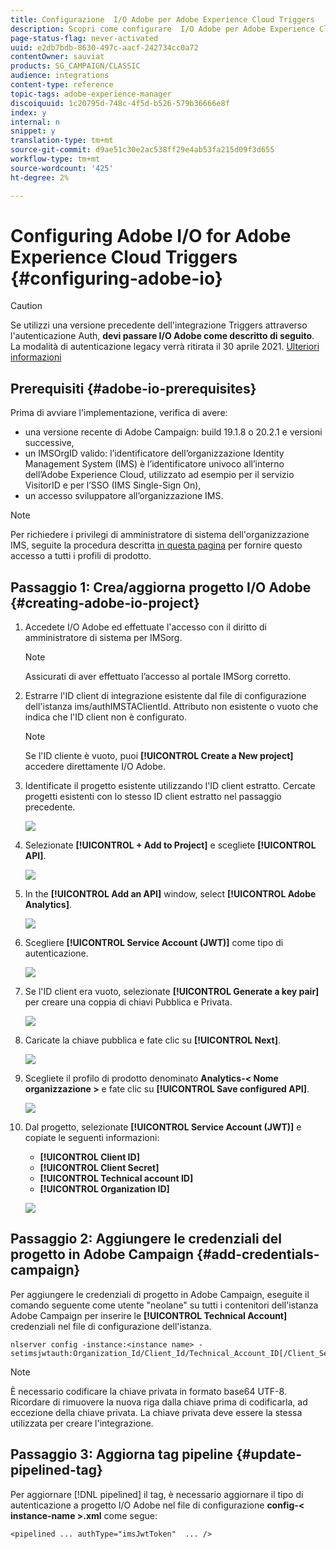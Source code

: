 ```yaml
---
title: Configurazione  I/O Adobe per Adobe Experience Cloud Triggers
description: Scopri come configurare  I/O Adobe per Adobe Experience Cloud Triggers
page-status-flag: never-activated
uuid: e2db7bdb-8630-497c-aacf-242734cc0a72
contentOwner: sauviat
products: SG_CAMPAIGN/CLASSIC
audience: integrations
content-type: reference
topic-tags: adobe-experience-manager
discoiquuid: 1c20795d-748c-4f5d-b526-579b36666e8f
index: y
internal: n
snippet: y
translation-type: tm+mt
source-git-commit: d9ae51c30e2ac538ff29e4ab53fa215d09f3d655
workflow-type: tm+mt
source-wordcount: '425'
ht-degree: 2%

---
```



# Configuring Adobe I/O for Adobe Experience Cloud Triggers {#configuring-adobe-io}

>[!CAUTION]
>
>Se utilizzi una versione precedente dell&#39;integrazione Triggers attraverso l&#39;autenticazione Auth, **devi passare  I/O Adobe come descritto di seguito**. La modalità di autenticazione legacy verrà ritirata il 30 aprile 2021. [Ulteriori informazioni](https://github.com/AdobeDocs/analytics-1.4-apis/blob/master/docs/APIEOL.md)

## Prerequisiti {#adobe-io-prerequisites}

Prima di avviare l&#39;implementazione, verifica di avere:

* una versione recente di  Adobe Campaign: build 19.1.8 o 20.2.1 e versioni successive,
* un IMSOrgID valido: l’identificatore dell’organizzazione  Identity Management System (IMS) è l’identificatore univoco all’interno dell’Adobe Experience Cloud, utilizzato ad esempio per il servizio VisitorID e per l’SSO (IMS Single-Sign On),
* un accesso sviluppatore all’organizzazione IMS.

>[!NOTE]
>
>Per richiedere i privilegi di amministratore di sistema dell&#39;organizzazione IMS, seguite la procedura descritta [in questa pagina](https://helpx.adobe.com/ca/enterprise/admin-guide.html/ca/enterprise/using/manage-developers.ug.html) per fornire questo accesso a tutti i profili di prodotto.


## Passaggio 1: Crea/aggiorna  progetto I/O Adobe {#creating-adobe-io-project}

1. Accedete  I/O Adobe ed effettuate l&#39;accesso con il diritto di amministratore di sistema per IMSorg.

   >[!NOTE]
   >
   > Assicurati di aver effettuato l’accesso al portale IMSorg corretto.

1. Estrarre l&#39;ID client di integrazione esistente dal file di configurazione dell&#39;istanza ims/authIMSTAClientId. Attributo non esistente o vuoto che indica che l&#39;ID client non è configurato.

   >[!NOTE]
   >
   >Se l&#39;ID cliente è vuoto, puoi **[!UICONTROL Create a New project]** accedere direttamente  I/O Adobe.

1. Identificate il progetto esistente utilizzando l&#39;ID client estratto. Cercate progetti esistenti con lo stesso ID client estratto nel passaggio precedente.

   ![](assets/adobe_io_8.png)

1. Selezionate **[!UICONTROL + Add to Project]** e scegliete **[!UICONTROL API]**.

   ![](assets/adobe_io_1.png)

1. In the **[!UICONTROL Add an API]** window, select **[!UICONTROL Adobe Analytics]**.

   ![](assets/adobe_io_2.png)

1. Scegliere **[!UICONTROL Service Account (JWT)]** come tipo di autenticazione.

   ![](assets/adobe_io_3.png)

1. Se l&#39;ID client era vuoto, selezionate **[!UICONTROL Generate a key pair]** per creare una coppia di chiavi Pubblica e Privata.

   ![](assets/adobe_io_4.png)

1. Caricate la chiave pubblica e fate clic su **[!UICONTROL Next]**.

   ![](assets/adobe_io_5.png)

1. Scegliete il profilo di prodotto denominato **Analytics-&lt; Nome organizzazione >** e fate clic su **[!UICONTROL Save configured API]**.

   ![](assets/adobe_io_6.png)

1. Dal progetto, selezionate **[!UICONTROL Service Account (JWT)]** e copiate le seguenti informazioni:
   * **[!UICONTROL Client ID]**
   * **[!UICONTROL Client Secret]**
   * **[!UICONTROL Technical account ID]**
   * **[!UICONTROL Organization ID]**

   ![](assets/adobe_io_7.png)

## Passaggio 2: Aggiungere le credenziali del progetto in  Adobe Campaign {#add-credentials-campaign}

Per aggiungere le credenziali di progetto in  Adobe Campaign, eseguite il comando seguente come utente &quot;neolane&quot; su tutti i contenitori dell&#39;istanza Adobe Campaign  per inserire le **[!UICONTROL Technical Account]** credenziali nel file di configurazione dell&#39;istanza.

```
nlserver config -instance:<instance name> -setimsjwtauth:Organization_Id/Client_Id/Technical_Account_ID[/Client_Secret[/Base64_encoded_Private_Key]]
```

>[!NOTE]
>
>È necessario codificare la chiave privata in formato base64 UTF-8. Ricordare di rimuovere la nuova riga dalla chiave prima di codificarla, ad eccezione della chiave privata. La chiave privata deve essere la stessa utilizzata per creare l&#39;integrazione.

## Passaggio 3: Aggiorna tag pipeline {#update-pipelined-tag}

Per aggiornare [!DNL pipelined] il tag, è necessario aggiornare il tipo di autenticazione a  progetto I/O Adobe nel file di configurazione **config-&lt; instance-name >.xml** come segue:

```
<pipelined ... authType="imsJwtToken"  ... />
```
